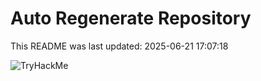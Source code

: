 # Auto Regenerate Repository

This README was last updated: 2025-06-21 17:07:18

 ![TryHackMe](https://tryhackme.com/badge/533634)